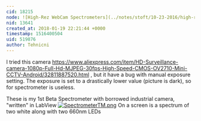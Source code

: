 ```yaml
---
cid: 18215
node: ![High-Rez WebCam Spectrometers](../notes/stoft/10-23-2016/high-rez-webcam-spectrometers)
nid: 13641
created_at: 2018-01-19 22:21:44 +0000
timestamp: 1516400504
uid: 519876
author: Tehnicni
---
```


I tried this camera https://www.aliexpress.com/item/HD-Surveillance-camera-1080p-Full-Hd-MJPEG-30fps-High-Speed-CMOS-OV2710-Mini-CCTV-Android/32811887520.html , but it have a bug with manual exposure setting. The exposure is set to a drastically lower value (picture is dark), so for spectrometer is useless.

These is my 1st Beta Spectrometer with borrowed industrial camera, "written" in LabView
[![SpectrometerTM.png](https://publiclab.org/system/images/photos/000/023/275/large/SpectrometerTM.png)](https://publiclab.org/system/images/photos/000/023/275/original/SpectrometerTM.png)
On a screen is a spectrum of two white along with two 660nm LEDs

 